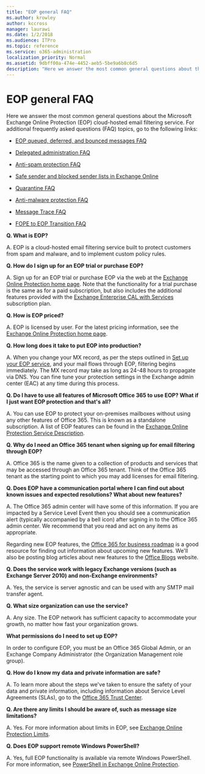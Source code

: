 ```yaml
---
title: "EOP general FAQ"
ms.author: krowley
author: kccross
manager: laurawi
ms.date: 1/2/2018
ms.audience: ITPro
ms.topic: reference
ms.service: o365-administration
localization_priority: Normal
ms.assetid: 9dbff00a-474e-4452-aeb5-5be9a6b8c6d5
description: "Here we answer the most common general questions about the Microsoft Exchange Online Protection (EOP) cloud-hosted email filtering service. For additional frequently asked questions (FAQ) topics, go to the following links:"
---
```


# EOP general FAQ

Here we answer the most common general questions about the Microsoft Exchange Online Protection (EOP) cloud-hosted email filtering service. For additional frequently asked questions (FAQ) topics, go to the following links:
  
- [EOP queued, deferred, and bounced messages FAQ](eop-queued-deferred-and-bounced-messages-faq.md)
    
- [Delegated administration FAQ](delegated-administration-faq.md)
    
- [Anti-spam protection FAQ](../anti-spam-protection-faq.md)
    
- [Safe sender and blocked sender lists in Exchange Online](../safe-sender-and-blocked-sender-lists-faq.md)
    
- [Quarantine FAQ](../quarantine-faq.md)
    
- [Anti-malware protection FAQ ](../anti-malware-protection-faq-eop.md)
    
- [Message Trace FAQ](http://technet.microsoft.com/library/aa49e3f9-a5b1-4410-aac2-ddbbf3f5bfb2.aspx)
    
- [FOPE to EOP Transition FAQ](http://technet.microsoft.com/library/e0e76b89-b0d3-4c0a-bfc8-137b579e983b.aspx)
    
 **Q. What is EOP?**
  
A. EOP is a cloud-hosted email filtering service built to protect customers from spam and malware, and to implement custom policy rules.
  
 **Q. How do I sign up for an EOP trial or purchase EOP?**
  
A. Sign up for an EOP trial or purchase EOP via the web at the [Exchange Online Protection home page](https://go.microsoft.com/fwlink/p/?LinkId=279912). Note that the functionality for a trial purchase is the same as for a paid subscription, but also includes the additional features provided with the [Exchange Enterprise CAL with Services](https://go.microsoft.com/fwlink/p/?LinkId=320619) subscription plan. 
  
 **Q. How is EOP priced?**
  
A. EOP is licensed by user. For the latest pricing information, see the [Exchange Online Protection home page](https://go.microsoft.com/fwlink/p/?LinkId=279912).
  
 **Q. How long does it take to put EOP into production?**
  
A. When you change your MX record, as per the steps outlined in [Set up your EOP service](set-up-your-eop-service.md), and your mail flows through EOP, filtering begins immediately. The MX record may take as long as 24-48 hours to propagate via DNS. You can fine tune your protection settings in the Exchange admin center (EAC) at any time during this process.
  
 **Q. Do I have to use all features of Microsoft Office 365 to use EOP? What if I just want EOP protection and that's all?**
  
A. You can use EOP to protect your on-premises mailboxes without using any other features of Office 365. This is known as a standalone subscription. A list of EOP features can be found in the [Exchange Online Protection Service Description](https://go.microsoft.com/fwlink/p/?LinkId=320619).
  
 **Q. Why do I need an Office 365 tenant when signing up for email filtering through EOP?**
  
A. Office 365 is the name given to a collection of products and services that may be accessed through an Office 365 tenant. Think of the Office 365 tenant as the starting point to which you may add licenses for email filtering.
  
 **Q. Does EOP have a communication portal where I can find out about known issues and expected resolutions? What about new features?**
  
A. The Office 365 admin center will have some of this information. If you are impacted by a Service Level Event then you should see a communication alert (typically accompanied by a bell icon) after signing in to the Office 365 admin center. We recommend that you read and act on any items as appropriate.
  
Regarding new EOP features, the [Office 365 for business roadmap](https://office.microsoft.com/en-us/products/office-365-roadmap-FX104343353.aspx) is a good resource for finding out information about upcoming new features. We'll also be posting blog articles about new features to the [Office Blogs](https://go.microsoft.com/fwlink/p/?LinkId=392724) website. 
  
 **Q. Does the service work with legacy Exchange versions (such as Exchange Server 2010) and non-Exchange environments?**
  
A. Yes, the service is server agnostic and can be used with any SMTP mail transfer agent.
  
 **Q. What size organization can use the service?**
  
A. Any size. The EOP network has sufficient capacity to accommodate your growth, no matter how fast your organization grows.
  
 **What permissions do I need to set up EOP?**
  
In order to configure EOP, you must be an Office 365 Global Admin, or an Exchange Company Administrator (the Organization Management role group).
  
 **Q. How do I know my data and private information are safe?**
  
A. To learn more about the steps we've taken to ensure the safety of your data and private information, including information about Service Level Agreements (SLAs), go to the [Office 365 Trust Center](https://go.microsoft.com/fwlink/p/?LinkId=285405).
  
 **Q. Are there any limits I should be aware of, such as message size limitations?**
  
A. Yes. For more information about limits in EOP, see [Exchange Online Protection Limits](https://go.microsoft.com/fwlink/p/?LinkId=402617). 
  
 **Q. Does EOP support remote Windows PowerShell?**
  
A. Yes, full EOP functionality is available via remote Windows PowerShell. For more information, see [PowerShell in Exchange Online Protection](http://technet.microsoft.com/library/f7918a88-774a-405e-945b-bc2f5ee9f748.aspx).
  

